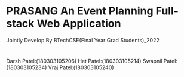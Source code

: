# PRASANG An Event Planning Full-stack Web Application
Jointly Develop By BTechCSE(Final Year Grad Students)_2022
#
Darsh Patel:(180303105206)
Het Patel:(180303105214)
Swapnil Patel:(180303105234)
Vraj Patel:(180303105240)
#
